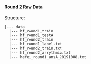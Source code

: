#### Round 2 Raw Data

Structure:

```
|--- data
  |--- hf_round1_train
  |--- hf_round1_testA
  |--- hf_round2_train
  |--- hf_round1_label.txt
  |--- hf_round2_train.txt
  |--- hf_round2_arrythmia.txt
  |--- hefei_round1_ansA_20191008.txt
```